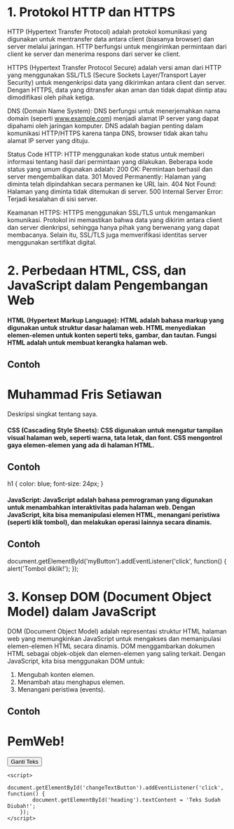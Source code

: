 # 1. Protokol HTTP dan HTTPS
HTTP (Hypertext Transfer Protocol) adalah protokol komunikasi yang digunakan untuk mentransfer data antara client (biasanya browser) dan server melalui jaringan. HTTP berfungsi untuk mengirimkan permintaan dari client ke server dan menerima respons dari server ke client.

HTTPS (Hypertext Transfer Protocol Secure) adalah versi aman dari HTTP yang menggunakan SSL/TLS (Secure Sockets Layer/Transport Layer Security) untuk mengenkripsi data yang dikirimkan antara client dan server. Dengan HTTPS, data yang ditransfer akan aman dan tidak dapat diintip atau dimodifikasi oleh pihak ketiga.

DNS (Domain Name System): DNS berfungsi untuk menerjemahkan nama domain (seperti www.example.com) menjadi alamat IP server yang dapat dipahami oleh jaringan komputer. DNS adalah bagian penting dalam komunikasi HTTP/HTTPS karena tanpa DNS, browser tidak akan tahu alamat IP server yang dituju.

Status Code HTTP: HTTP menggunakan kode status untuk memberi informasi tentang hasil dari permintaan yang dilakukan. Beberapa kode status yang umum digunakan adalah:
200 OK: Permintaan berhasil dan server mengembalikan data.
301 Moved Permanently: Halaman yang diminta telah dipindahkan secara permanen ke URL lain.
404 Not Found: Halaman yang diminta tidak ditemukan di server.
500 Internal Server Error: Terjadi kesalahan di sisi server.

Keamanan HTTPS: HTTPS menggunakan SSL/TLS untuk mengamankan komunikasi. Protokol ini memastikan bahwa data yang dikirim antara client dan server dienkripsi, sehingga hanya pihak yang berwenang yang dapat membacanya. Selain itu, SSL/TLS juga memverifikasi identitas server menggunakan sertifikat digital.

# 2. Perbedaan HTML, CSS, dan JavaScript dalam Pengembangan Web
#### HTML (Hypertext Markup Language): HTML adalah bahasa markup yang digunakan untuk struktur dasar halaman web. HTML menyediakan elemen-elemen untuk konten seperti teks, gambar, dan tautan. Fungsi HTML adalah untuk membuat kerangka halaman web.

## Contoh
<h1>Muhammad Fris Setiawan</h1>
<p>Deskripsi singkat tentang saya.</p>

#### CSS (Cascading Style Sheets): CSS digunakan untuk mengatur tampilan visual halaman web, seperti warna, tata letak, dan font. CSS mengontrol gaya elemen-elemen yang ada di halaman HTML.

## Contoh
h1 {
    color: blue;
    font-size: 24px;
}

#### JavaScript: JavaScript adalah bahasa pemrograman yang digunakan untuk menambahkan interaktivitas pada halaman web. Dengan JavaScript, kita bisa memanipulasi elemen HTML, menangani peristiwa (seperti klik tombol), dan melakukan operasi lainnya secara dinamis.

## Contoh
document.getElementById('myButton').addEventListener('click', function() {
    alert('Tombol diklik!');
});

# 3. Konsep DOM (Document Object Model) dalam JavaScript
DOM (Document Object Model) adalah representasi struktur HTML halaman web yang memungkinkan JavaScript untuk mengakses dan memanipulasi elemen-elemen HTML secara dinamis. DOM menggambarkan dokumen HTML sebagai objek-objek dan elemen-elemen yang saling terkait.
Dengan JavaScript, kita bisa menggunakan DOM untuk:
1. Mengubah konten elemen.
2. Menambah atau menghapus elemen.
3. Menangani peristiwa (events).

## Contoh
<!DOCTYPE html>
<html lang="en">
<head>
    <meta charset="UTF-8">
    <meta name="viewport" content="width=device-width, initial-scale=1.0">
    <title>Contoh DOM Manipulation</title>
</head>
<body>
    <h1 id="heading">PemWeb!</h1>
    <button id="changeTextButton">Ganti Teks</button>

    <script>
                document.getElementById('changeTextButton').addEventListener('click', function() {
            document.getElementById('heading').textContent = 'Teks Sudah Diubah!';
        });
    </script>
</body>
</html>
